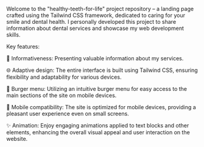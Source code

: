 Welcome to the "healthy-teeth-for-life" project repository – a landing page crafted using the Tailwind CSS framework, dedicated to caring for your smile and dental health. I personally developed this project to share information about dental services and showcase my web development skills.

Key features:

🦷 Informativeness: Presenting valuable information about my services.

🌐 Adaptive design: The entire interface is built using Tailwind CSS, ensuring flexibility and adaptability for various devices.

🍔 Burger menu: Utilizing an intuitive burger menu for easy access to the main sections of the site on mobile devices.

📱 Mobile compatibility: The site is optimized for mobile devices, providing a pleasant user experience even on small screens.

✨ Animation: Enjoy engaging animations applied to text blocks and other elements, enhancing the overall visual appeal and user interaction on the website.
